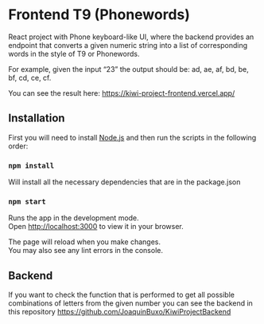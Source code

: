 # Frontend T9 (Phonewords)

React project with Phone keyboard-like UI, where the backend provides an endpoint that converts a given numeric string into a list of corresponding words in the style of T9 or Phonewords.

For example, given the input “23” the output should be: ad, ae, af, bd, be, bf, cd, ce,
cf.

You can see the result here: https://kiwi-project-frontend.vercel.app/
## Installation

First you will need to install [Node.js](https://nodejs.org/) and then run the scripts in the following order:

### `npm install`

Will install all the necessary dependencies that are in the package.json
### `npm start`

Runs the app in the development mode.\
Open [http://localhost:3000](http://localhost:3000) to view it in your browser.

The page will reload when you make changes.\
You may also see any lint errors in the console.

## Backend

If you want to check the function that is performed to get all possible combinations of letters from the given number you can see the backend in this repository https://github.com/JoaquinBuxo/KiwiProjectBackend